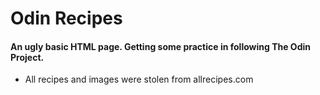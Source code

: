 # Odin Recipes
#### An ugly basic HTML page. Getting some practice in following The Odin Project.

* All recipes and images were stolen from allrecipes.com
